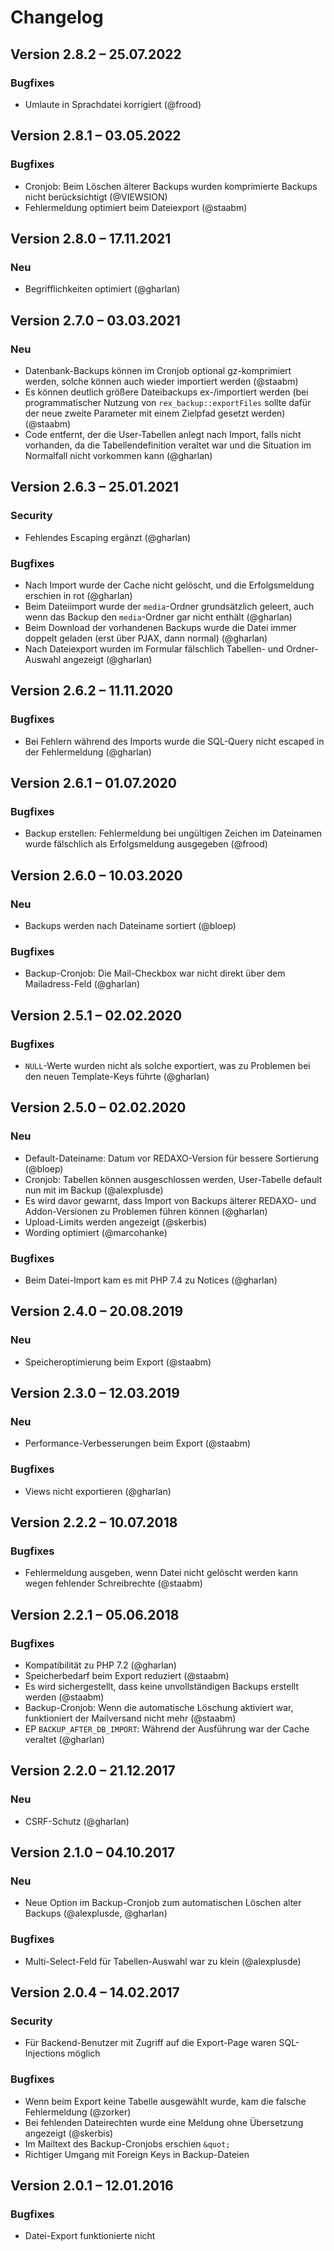 Changelog
=========

Version 2.8.2 – 25.07.2022
--------------------------

### Bugfixes

* Umlaute in Sprachdatei korrigiert (@frood)


Version 2.8.1 – 03.05.2022
--------------------------

### Bugfixes

* Cronjob: Beim Löschen älterer Backups wurden komprimierte Backups nicht berücksichtigt (@VIEWSION)
* Fehlermeldung optimiert beim Dateiexport (@staabm)


Version 2.8.0 – 17.11.2021
--------------------------

### Neu

* Begrifflichkeiten optimiert (@gharlan)


Version 2.7.0 – 03.03.2021
--------------------------

### Neu

* Datenbank-Backups können im Cronjob optional gz-komprimiert werden, solche können auch wieder importiert werden (@staabm)
* Es können deutlich größere Dateibackups ex-/importiert werden (bei programmatischer Nutzung von `rex_backup::exportFiles` sollte dafür der neue zweite Parameter mit einem Zielpfad gesetzt werden) (@staabm)
* Code entfernt, der die User-Tabellen anlegt nach Import, falls nicht vorhanden, da die Tabellendefinition veraltet war und die Situation im Normalfall nicht vorkommen kann (@gharlan)


Version 2.6.3 – 25.01.2021
--------------------------

### Security

* Fehlendes Escaping ergänzt (@gharlan)

### Bugfixes

* Nach Import wurde der Cache nicht gelöscht, und die Erfolgsmeldung erschien in rot (@gharlan)
* Beim Dateiimport wurde der `media`-Ordner grundsätzlich geleert, auch wenn das Backup den `media`-Ordner gar nicht enthält (@gharlan)
* Beim Download der vorhandenen Backups wurde die Datei immer doppelt geladen (erst über PJAX, dann normal) (@gharlan)
* Nach Dateiexport wurden im Formular fälschlich Tabellen- und Ordner-Auswahl angezeigt (@gharlan)


Version 2.6.2 – 11.11.2020
--------------------------

### Bugfixes

* Bei Fehlern während des Imports wurde die SQL-Query nicht escaped in der Fehlermeldung (@gharlan)


Version 2.6.1 – 01.07.2020
--------------------------

### Bugfixes

* Backup erstellen: Fehlermeldung bei ungültigen Zeichen im Dateinamen wurde fälschlich als Erfolgsmeldung ausgegeben (@frood)


Version 2.6.0 – 10.03.2020
--------------------------

### Neu

* Backups werden nach Dateiname sortiert (@bloep)

### Bugfixes

* Backup-Cronjob: Die Mail-Checkbox war nicht direkt über dem Mailadress-Feld (@gharlan)


Version 2.5.1 – 02.02.2020
--------------------------

### Bugfixes

* `NULL`-Werte wurden nicht als solche exportiert, was zu Problemen bei den neuen Template-Keys führte (@gharlan)


Version 2.5.0 – 02.02.2020
--------------------------

### Neu

* Default-Dateiname: Datum vor REDAXO-Version für bessere Sortierung (@bloep)
* Cronjob: Tabellen können ausgeschlossen werden, User-Tabelle default nun mit im Backup (@alexplusde)
* Es wird davor gewarnt, dass Import von Backups älterer REDAXO- und Addon-Versionen zu Problemen führen können (@gharlan)
* Upload-Limits werden angezeigt (@skerbis)
* Wording optimiert (@marcohanke)

### Bugfixes

* Beim Datei-Import kam es mit PHP 7.4 zu Notices (@gharlan)


Version 2.4.0 – 20.08.2019
--------------------------

### Neu

* Speicheroptimierung beim Export (@staabm)


Version 2.3.0 – 12.03.2019
--------------------------

### Neu

* Performance-Verbesserungen beim Export (@staabm)

### Bugfixes

* Views nicht exportieren (@gharlan)


Version 2.2.2 – 10.07.2018
--------------------------

### Bugfixes

* Fehlermeldung ausgeben, wenn Datei nicht gelöscht werden kann wegen fehlender Schreibrechte (@staabm)


Version 2.2.1 – 05.06.2018
--------------------------

### Bugfixes

* Kompatibilität zu PHP 7.2 (@gharlan)
* Speicherbedarf beim Export reduziert (@staabm)
* Es wird sichergestellt, dass keine unvollständigen Backups erstellt werden (@staabm)
* Backup-Cronjob: Wenn die automatische Löschung aktiviert war, funktioniert der Mailversand nicht mehr (@staabm)
* EP `BACKUP_AFTER_DB_IMPORT`: Während der Ausführung war der Cache veraltet (@gharlan)


Version 2.2.0 – 21.12.2017
--------------------------

### Neu

* CSRF-Schutz (@gharlan)


Version 2.1.0 – 04.10.2017
--------------------------

### Neu

* Neue Option im Backup-Cronjob zum automatischen Löschen alter Backups (@alexplusde, @gharlan)

### Bugfixes

* Multi-Select-Feld für Tabellen-Auswahl war zu klein (@alexplusde)


Version 2.0.4 – 14.02.2017
--------------------------

### Security

* Für Backend-Benutzer mit Zugriff auf die Export-Page waren SQL-Injections möglich

### Bugfixes

* Wenn beim Export keine Tabelle ausgewählt wurde, kam die falsche Fehlermeldung (@zorker)
* Bei fehlenden Dateirechten wurde eine Meldung ohne Übersetzung angezeigt (@skerbis)
* Im Mailtext des Backup-Cronjobs erschien `&quot;`
* Richtiger Umgang mit Foreign Keys in Backup-Dateien


Version 2.0.1 – 12.01.2016
--------------------------

### Bugfixes

* Datei-Export funktionierte nicht
